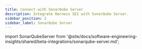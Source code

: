 ```yaml
---
title: Connect with SonarQube Server
description: Integrate Harness SEI with SonarQube Server.
sidebar_position: 2
sidebar_label: SonarQube Server
---
```


import SonarQubeServer from '@site/docs/software-engineering-insights/shared/beta-integrations/sonarqube-server.md';

<SonarQubeServer />